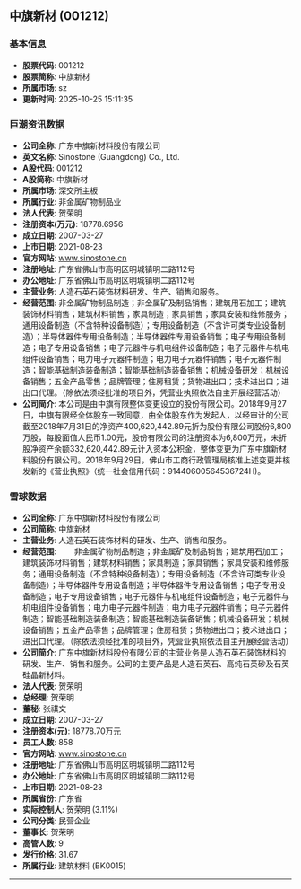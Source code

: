 ## 中旗新材 (001212)

### 基本信息

- **股票代码**: 001212
- **股票简称**: 中旗新材
- **所属市场**: sz
- **更新时间**: 2025-10-25 15:11:35

### 巨潮资讯数据

- **公司全称**: 广东中旗新材料股份有限公司
- **英文名称**: Sinostone (Guangdong) Co., Ltd.
- **A股代码**: 001212
- **A股简称**: 中旗新材
- **所属市场**: 深交所主板
- **所属行业**: 非金属矿物制品业
- **法人代表**: 贺荣明
- **注册资本(万元)**: 18778.6956
- **成立日期**: 2007-03-27
- **上市日期**: 2021-08-23
- **官方网站**: www.sinostone.cn
- **注册地址**: 广东省佛山市高明区明城镇明二路112号
- **办公地址**: 广东省佛山市高明区明城镇明二路112号
- **主营业务**: 人造石英石装饰材料研发、生产、销售和服务。
- **经营范围**: 非金属矿物制品制造；非金属矿及制品销售；建筑用石加工；建筑装饰材料销售；建筑材料销售；家具制造；家具销售；家具安装和维修服务；通用设备制造（不含特种设备制造）；专用设备制造（不含许可类专业设备制造）；半导体器件专用设备制造；半导体器件专用设备销售；电子专用设备制造；电子专用设备销售；电子元器件与机电组件设备制造；电子元器件与机电组件设备销售；电力电子元器件制造；电力电子元器件销售；电子元器件制造；智能基础制造装备制造；智能基础制造装备销售；机械设备研发；机械设备销售；五金产品零售；品牌管理；住房租赁；货物进出口；技术进出口；进出口代理。（除依法须经批准的项目外，凭营业执照依法自主开展经营活动）
- **公司简介**: 本公司是由中旗有限整体变更设立的股份有限公司。2018年9月27日，中旗有限经全体股东一致同意，由全体股东作为发起人，以经审计的公司截至2018年7月31日的净资产400,620,442.89元折为股份有限公司股份6,800万股，每股面值人民币1.00元，股份有限公司的注册资本为6,800万元，未折股净资产余额332,620,442.89元计入资本公积金，整体变更为广东中旗新材料股份有限公司。2018年9月29日，佛山市工商行政管理局核准上述变更并核发新的《营业执照》（统一社会信用代码：91440600564536724H)。

### 雪球数据

- **公司全称**: 广东中旗新材料股份有限公司
- **公司简称**: 中旗新材
- **主营业务**: 人造石英石装饰材料的研发、生产、销售和服务。
- **经营范围**: 　　非金属矿物制品制造；非金属矿及制品销售；建筑用石加工；建筑装饰材料销售；建筑材料销售；家具制造；家具销售；家具安装和维修服务；通用设备制造（不含特种设备制造）；专用设备制造（不含许可类专业设备制造）；半导体器件专用设备制造；半导体器件专用设备销售；电子专用设备制造；电子专用设备销售；电子元器件与机电组件设备制造；电子元器件与机电组件设备销售；电力电子元器件制造；电力电子元器件销售；电子元器件制造；智能基础制造装备制造；智能基础制造装备销售；机械设备研发；机械设备销售；五金产品零售；品牌管理；住房租赁；货物进出口；技术进出口；进出口代理。（除依法须经批准的项目外，凭营业执照依法自主开展经营活动）
- **公司简介**: 广东中旗新材料股份有限公司的主营业务是人造石英石装饰材料的研发、生产、销售和服务。公司的主要产品是人造石英石、高纯石英砂及石英硅晶新材料。
- **法人代表**: 贺荣明
- **总经理**: 贺荣明
- **董秘**: 张祺文
- **成立日期**: 2007-03-27
- **注册资本(元)**: 18778.70万元
- **员工人数**: 858
- **官方网站**: www.sinostone.cn
- **注册地址**: 广东省佛山市高明区明城镇明二路112号
- **办公地址**: 广东省佛山市高明区明城镇明二路112号
- **上市日期**: 2021-08-23
- **所属省份**: 广东省
- **实际控制人**: 贺荣明 (3.11%)
- **公司分类**: 民营企业
- **董事长**: 贺荣明
- **高管人数**: 9
- **发行价格**: 31.67
- **所属行业**: 建筑材料 (BK0015)

---